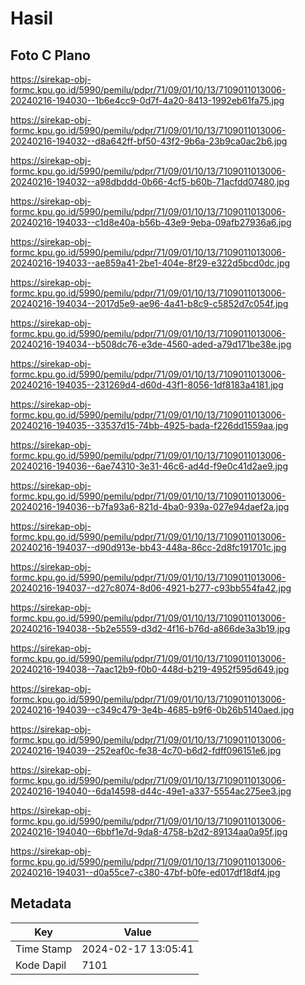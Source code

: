 # Hasil

## Foto C Plano

https://sirekap-obj-formc.kpu.go.id/5990/pemilu/pdpr/71/09/01/10/13/7109011013006-20240216-194030--1b6e4cc9-0d7f-4a20-8413-1992eb61fa75.jpg

https://sirekap-obj-formc.kpu.go.id/5990/pemilu/pdpr/71/09/01/10/13/7109011013006-20240216-194032--d8a642ff-bf50-43f2-9b6a-23b9ca0ac2b6.jpg

https://sirekap-obj-formc.kpu.go.id/5990/pemilu/pdpr/71/09/01/10/13/7109011013006-20240216-194032--a98dbddd-0b66-4cf5-b60b-71acfdd07480.jpg

https://sirekap-obj-formc.kpu.go.id/5990/pemilu/pdpr/71/09/01/10/13/7109011013006-20240216-194033--c1d8e40a-b56b-43e9-9eba-09afb27936a6.jpg

https://sirekap-obj-formc.kpu.go.id/5990/pemilu/pdpr/71/09/01/10/13/7109011013006-20240216-194033--ae859a41-2be1-404e-8f29-e322d5bcd0dc.jpg

https://sirekap-obj-formc.kpu.go.id/5990/pemilu/pdpr/71/09/01/10/13/7109011013006-20240216-194034--2017d5e9-ae96-4a41-b8c9-c5852d7c054f.jpg

https://sirekap-obj-formc.kpu.go.id/5990/pemilu/pdpr/71/09/01/10/13/7109011013006-20240216-194034--b508dc76-e3de-4560-aded-a79d171be38e.jpg

https://sirekap-obj-formc.kpu.go.id/5990/pemilu/pdpr/71/09/01/10/13/7109011013006-20240216-194035--231269d4-d60d-43f1-8056-1df8183a4181.jpg

https://sirekap-obj-formc.kpu.go.id/5990/pemilu/pdpr/71/09/01/10/13/7109011013006-20240216-194035--33537d15-74bb-4925-bada-f226dd1559aa.jpg

https://sirekap-obj-formc.kpu.go.id/5990/pemilu/pdpr/71/09/01/10/13/7109011013006-20240216-194036--6ae74310-3e31-46c6-ad4d-f9e0c41d2ae9.jpg

https://sirekap-obj-formc.kpu.go.id/5990/pemilu/pdpr/71/09/01/10/13/7109011013006-20240216-194036--b7fa93a6-821d-4ba0-939a-027e94daef2a.jpg

https://sirekap-obj-formc.kpu.go.id/5990/pemilu/pdpr/71/09/01/10/13/7109011013006-20240216-194037--d90d913e-bb43-448a-86cc-2d8fc191701c.jpg

https://sirekap-obj-formc.kpu.go.id/5990/pemilu/pdpr/71/09/01/10/13/7109011013006-20240216-194037--d27c8074-8d06-4921-b277-c93bb554fa42.jpg

https://sirekap-obj-formc.kpu.go.id/5990/pemilu/pdpr/71/09/01/10/13/7109011013006-20240216-194038--5b2e5559-d3d2-4f16-b76d-a866de3a3b19.jpg

https://sirekap-obj-formc.kpu.go.id/5990/pemilu/pdpr/71/09/01/10/13/7109011013006-20240216-194038--7aac12b9-f0b0-448d-b219-4952f595d649.jpg

https://sirekap-obj-formc.kpu.go.id/5990/pemilu/pdpr/71/09/01/10/13/7109011013006-20240216-194039--c349c479-3e4b-4685-b9f6-0b26b5140aed.jpg

https://sirekap-obj-formc.kpu.go.id/5990/pemilu/pdpr/71/09/01/10/13/7109011013006-20240216-194039--252eaf0c-fe38-4c70-b6d2-fdff096151e6.jpg

https://sirekap-obj-formc.kpu.go.id/5990/pemilu/pdpr/71/09/01/10/13/7109011013006-20240216-194040--6da14598-d44c-49e1-a337-5554ac275ee3.jpg

https://sirekap-obj-formc.kpu.go.id/5990/pemilu/pdpr/71/09/01/10/13/7109011013006-20240216-194040--6bbf1e7d-9da8-4758-b2d2-89134aa0a95f.jpg

https://sirekap-obj-formc.kpu.go.id/5990/pemilu/pdpr/71/09/01/10/13/7109011013006-20240216-194031--d0a55ce7-c380-47bf-b0fe-ed017df18df4.jpg


## Metadata

| Key        | Value               |
| ---------- | ------------------- |
| Time Stamp | 2024-02-17 13:05:41 |
| Kode Dapil | 7101                |



